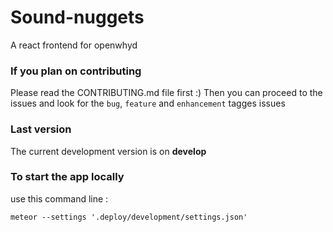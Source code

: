 # Sound-nuggets

A react frontend for openwhyd

### If you plan on contributing

Please read the CONTRIBUTING.md file first :)
Then you can proceed to the issues and look for the `bug`, `feature` and `enhancement` tagges issues

### Last version

The current development version is on __develop__

### To start the app locally

use this command line :

```meteor --settings '.deploy/development/settings.json'```
